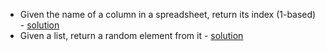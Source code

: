 - Given the name of a column in a spreadsheet, return its index (1-based) - [solution](spreadsheet_col_index.py)
- Given a list, return a random element from it - [solution](random_from_list.md)
